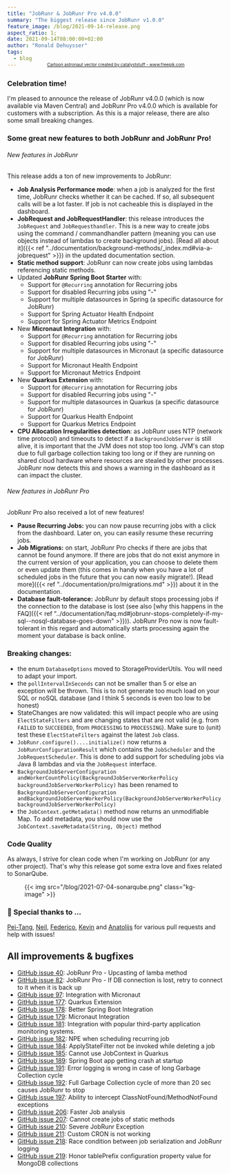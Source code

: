 ```yaml
---
title: "JobRunr & JobRunr Pro v4.0.0"
summary: "The biggest release since JobRunr v1.0.0"
feature_image: /blog/2021-09-14-release.png
aspect_ratio: 1;
date: 2021-09-14T08:00:00+02:00
author: "Ronald Dehuysser"
tags:
  - blog
---
```

<div style="text-align: center;margin: -2em 0 2em;">
<small style="font-size: 70%;"><a href='https://www.freepik.com/vectors/cartoon-astronaut'>Cartoon astronaut vector created by catalyststuff - www.freepik.com</a></small>
</div>

### Celebration time!
I'm pleased to announce the release of JobRunr v4.0.0 (which is now available via Maven Central) and JobRunr Pro v4.0.0 which is available for customers with a subscription. As this is a major release, there are also some small breaking changes.

### Some great new features to both JobRunr and JobRunr Pro!
###### New features in JobRunr
This release adds a ton of new improvements to JobRunr:
- __Job Analysis Performance mode__: when a job is analyzed for the first time, JobRunr checks whether it can be cached. If so, all subsequent calls will be a lot faster. If job is not cacheable this is displayed in the dashboard.
- __JobRequest and JobRequestHandler__: this release introduces the `JobRequest` and `JobRequesthandler`. This is a new way to create jobs using the command / commandhandler pattern (meaning you can use objects instead of lambdas to create background jobs). [Read all about it]({{< ref "../documentation/background-methods/_index.md#via-a-jobrequest" >}}) in the updated documentation section.
- __Static method support__: JobRunr can now create jobs using lambdas referencing static methods. 
- Updated __JobRunr Spring Boot Starter__ with:
  - Support for `@Recurring` annotation for Recurring jobs
  - Support for disabled Recurring jobs using "-"
  - Support for multiple datasources in Spring (a specific datasource for JobRunr)
  - Support for Spring Actuator Health Endpoint
  - Support for Spring Actuator Metrics Endpoint
- New __Micronaut Integration__ with:
  - Support for `@Recurring` annotation for Recurring jobs
  - Support for disabled Recurring jobs using "-"
  - Support for multiple datasources in Micronaut (a specific datasource for JobRunr)
  - Support for Micronaut Health Endpoint
  - Support for Micronaut Metrics Endpoint
- New __Quarkus Extension__ with:
  - Support for `@Recurring` annotation for Recurring jobs
  - Support for disabled Recurring jobs using "-"
  - Support for multiple datasources in Quarkus (a specific datasource for JobRunr)
  - Support for Quarkus Health Endpoint
  - Support for Quarkus Metrics Endpoint
- __CPU Allocation Irregularities detection__: as JobRunr uses NTP (network time protocol) and timeouts to detect if a `BackgroundJobServer` is still alive, it is important that the JVM does not stop too long. JVM's can stop due to full garbage collection taking too long or if they are running on shared cloud hardware where resources are stealed by other processes. JobRunr now detects this and shows a warning in the dashboard as it can impact the cluster.


###### New features in JobRunr Pro
JobRunr Pro also received a lot of new features!
- __Pause Recurring Jobs:__ you can now pause recurring jobs with a click from the dashboard. Later on, you can easily resume these recurring jobs.
- __Job Migrations:__ on start, JobRunr Pro checks if there are jobs that cannot be found anymore. If there are jobs that do not exist anymore in the current version of your application, you can choose to delete them or even update them (this comes in handy when you have a lot of scheduled jobs in the future that you can now easily migrate!). [Read more]({{< ref "../documentation/pro/migrations.md" >}}) about it in the documentation.
- __Database fault-tolerance:__ JobRunr by default stops processing jobs if the connection to the database is lost (see also [why this happens in the FAQ]({{< ref "../documentation/faq.md#jobrunr-stops-completely-if-my-sql--nosql-database-goes-down" >}})). JobRunr Pro now is now fault-tolerant in this regard and automatically starts processing again the moment your database is back online.

### Breaking changes:
- the enum `DatabaseOptions` moved to StorageProviderUtils. You will need to adapt your import.
- the `pollIntervalInSeconds` can not be smaller than 5 or else an exception will be thrown. This is to not generate too much load on your SQL or noSQL database (and I think 5 seconds is even too low to be honest)
- StateChanges are now validated: this will impact people who are using `ElectStateFilters` and are changing states that are not valid (e.g. from `FAILED` to `SUCCEEDED`, from `PROCESSING` to `PROCESSING`). Make sure to (unit) test these `ElectStateFilters` against the latest `Job` class.
- `JobRunr.configure()....initialize()` now returns a `JobRunrConfigurationResult` which contains the `JobScheduler` and the `JobRequestScheduler`. This is done to add support for scheduling jobs via Java 8 lambdas and via the `JobRequest` interface.
- `BackgroundJobServerConfiguration andWorkerCountPolicy(BackgroundJobServerWorkerPolicy backgroundJobServerWorkerPolicy)` has been renamed to `BackgroundJobServerConfiguration andBackgroundJobServerWorkerPolicy(BackgroundJobServerWorkerPolicy backgroundJobServerWorkerPolicy)`
- the `JobContext.getMetadata()` method now returns an unmodifiable Map. To add metadata, you should now use the `JobContext.saveMetadata(String, Object)` method

### Code Quality
As always, I strive for clean code when I'm working on JobRunr (or any other project). That's why this release got some extra love and fixes related to SonarQube.
<figure>
{{< img src="/blog/2021-07-04-sonarqube.png" class="kg-image" >}}
</figure>

### 👏 Special thanks to ...
[Pei-Tang](https://github.com/tan9), [Neil](https://github.com/neildeng), [Federico](https://github.com/fcavalieri), [Kevin](https://github.com/kfowler) and [Anatolijs](https://github.com/sa1nt) for various pull requests and help with issues!

## All improvements & bugfixes
- [GitHub issue 40](https://github.com/jobrunr/jobrunr/issues/40): JobRunr Pro - Upcasting of lamba method 
- [GitHub issue 82](https://github.com/jobrunr/jobrunr/issues/82): JobRunr Pro - If DB connection is lost, retry to connect to it when it is back up
- [GitHub issue 97](https://github.com/jobrunr/jobrunr/issues/97): Integration with Micronaut
- [GitHub issue 177](https://github.com/jobrunr/jobrunr/issues/177): Quarkus Extension
- [GitHub issue 178](https://github.com/jobrunr/jobrunr/issues/178): Better Spring Boot Integration
- [GitHub issue 179](https://github.com/jobrunr/jobrunr/issues/179): Micronaut Integration
- [GitHub issue 181](https://github.com/jobrunr/jobrunr/issues/181): Integration with popular third-party application monitoring systems.
- [GitHub issue 182](https://github.com/jobrunr/jobrunr/issues/182): NPE when scheduling recurring job
- [GitHub issue 184](https://github.com/jobrunr/jobrunr/issues/184): ApplyStateFilter not be invoked while deleting a job
- [GitHub issue 185](https://github.com/jobrunr/jobrunr/issues/185): Cannot use JobContext in Quarkus
- [GitHub issue 189](https://github.com/jobrunr/jobrunr/issues/189): Spring Boot app getting crash at startup
- [GitHub issue 191](https://github.com/jobrunr/jobrunr/issues/191): Error logging is wrong in case of long Garbage Collection cycle
- [GitHub issue 192](https://github.com/jobrunr/jobrunr/issues/192): Full Garbage Collection cycle of more than 20 sec causes JobRunr to stop
- [GitHub issue 197](https://github.com/jobrunr/jobrunr/issues/197): Ability to intercept ClassNotFound/MethodNotFound exceptions
- [GitHub issue 206](https://github.com/jobrunr/jobrunr/issues/206): Faster Job analysis
- [GitHub issue 207](https://github.com/jobrunr/jobrunr/issues/207): Cannot create jobs of static methods
- [GitHub issue 210](https://github.com/jobrunr/jobrunr/issues/210): Severe JobRunr Exception
- [GitHub issue 211](https://github.com/jobrunr/jobrunr/issues/211): Custom CRON is not working
- [GitHub issue 218](https://github.com/jobrunr/jobrunr/issues/218): Race condition between job serialization and JobRunr logging
- [GitHub issue 219](https://github.com/jobrunr/jobrunr/issues/219): Honor tablePrefix configuration property value for MongoDB collections
